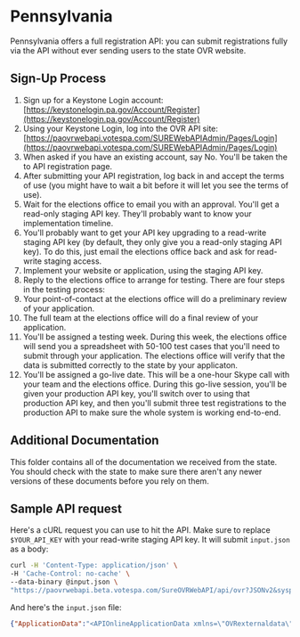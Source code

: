# Pennsylvania

Pennsylvania offers a full registration API: you can submit registrations
fully via the API without ever sending users to the state OVR website.

## Sign-Up Process

1. Sign up for a Keystone Login account:
   [https://keystonelogin.pa.gov/Account/Register](https://keystonelogin.pa.gov/Account/Register)
2. Using your Keystone Login, log into the OVR API site:
   [https://paovrwebapi.votespa.com/SUREWebAPIAdmin/Pages/Login](https://paovrwebapi.votespa.com/SUREWebAPIAdmin/Pages/Login)
3. When asked if you have an existing account, say No. You'll be taken the to API registration page.
4. After submitting your API registration, log back in and accept the terms of use (you might have to wait a bit before it will let you see the terms of use).
5. Wait for the elections office to email you with an approval. You'll get a read-only staging API key. They'll probably want to know your implementation timeline.
6. You'll probably want to get your API key upgrading to a read-write staging API key (by default, they only give you a read-only staging API key). To do this, just email the elections office back and ask for read-write staging access.
7. Implement your website or application, using the staging API key.
8. Reply to the elections office to arrange for testing. There are four steps in the testing process:
  1. Your point-of-contact at the elections office will do a preliminary review of your application.
  2. The full team at the elections office will do a final review of your application.
  3. You'll be assigned a testing week. During this week, the elections office will send you a spreadsheet with 50-100 test cases that you'll need to submit through your application. The elections office will verify that the data is submitted correctly to the state by your applicaton.
  4. You'll be assigned a go-live date. This will be a one-hour Skype call with your team and the elections office. During this go-live session, you'll be given your production API key, you'll switch over to using that production API key, and then you'll submit three test registrations to the production API to make sure the whole system is working end-to-end.

## Additional Documentation

This folder contains all of the documentation we received from the state.
You should check with the state to make sure there aren't any newer versions
of these documents before you rely on them.

## Sample API request

Here's a cURL request you can use to hit the API. Make sure to replace `$YOUR_API_KEY` with your read-write staging API key. It will submit `input.json` as a body:

```bash
curl -H 'Content-Type: application/json' \
-H 'Cache-Control: no-cache' \
--data-binary @input.json \
"https://paovrwebapi.beta.votespa.com/SureOVRWebAPI/api/ovr?JSONv2&sysparm_AuthKey=$YOUR_API_KEY&sysparm_action=SETAPPLICATION&sysparm_Language=0"
```

And here's the `input.json` file:

```json
{"ApplicationData":"<APIOnlineApplicationData xmlns=\"OVRexternaldata\"><record><batch>0</batch><FirstName>Sally</FirstName><MiddleName></MiddleName><LastName>Penndot</LastName><TitleSuffix></TitleSuffix><united-states-citizen>1</united-states-citizen><eighteen-on-election-day>1</eighteen-on-election-day><isnewregistration>1</isnewregistration><name-update>0</name-update><address-update>0</address-update><ispartychange>0</ispartychange><isfederalvoter>0</isfederalvoter><DateOfBirth>1944-05-02</DateOfBirth><Gender></Gender><Ethnicity></Ethnicity><Phone></Phone><Email></Email><streetaddress>328 South St</streetaddress><streetaddress2></streetaddress2><unittype></unittype><unitnumber></unitnumber><city>Clarion</city><zipcode>16214</zipcode><donthavePermtOrResAddress>0</donthavePermtOrResAddress><county>ADAMS</county><municipality>Clarion</municipality><mailingaddress></mailingaddress><mailingcity></mailingcity><mailingstate></mailingstate><mailingzipcode></mailingzipcode><drivers-license>99007069</drivers-license><ssn4>0451</ssn4><signatureimage></signatureimage><continueAppSubmit>1</continueAppSubmit><donthavebothDLandSSN>0</donthavebothDLandSSN><politicalparty>D</politicalparty><otherpoliticalparty></otherpoliticalparty><needhelptovote>0</needhelptovote><typeofassistance></typeofassistance><preferredlanguage>en</preferredlanguage><voterregnumber></voterregnumber><previousreglastname></previousreglastname><previousregfirstname></previousregfirstname><previousregmiddlename></previousregmiddlename><previousregaddress></previousregaddress><previousregcity></previousregcity><previousregstate></previousregstate><previousregzip></previousregzip><previousregcounty></previousregcounty><previousregyear></previousregyear><declaration1>1</declaration1><assistedpersonname></assistedpersonname><assistedpersonAddress></assistedpersonAddress><assistedpersonphone></assistedpersonphone><assistancedeclaration2></assistancedeclaration2><ispollworker>0</ispollworker><bilingualinterpreter></bilingualinterpreter><pollworkerspeaklang></pollworkerspeaklang><secondEmail></secondEmail></record></APIOnlineApplicationData>"}
```
